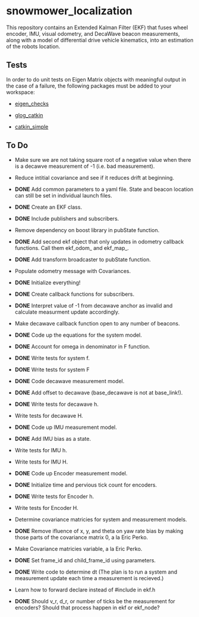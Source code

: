 # snowmower_localization
This repository contains an Extended Kalman Filter (EKF) that fuses wheel encoder, IMU, visual odometry, and DecaWave beacon measurements, along with a model of differential drive vehicle kinematics, into an estimation of the robots location.

## Tests
In order to do unit tests on Eigen Matrix objects with meaningful output in the case of a failure, the following packages must be added to your workspace:
* [eigen_checks](https://github.com/ethz-asl/eigen_checks)

* [glog_catkin](https://github.com/ethz-asl/glog_catkin)

* [catkin_simple](https://github.com/catkin/catkin_simple)

## To Do
* Make sure we are not taking square root of a negative value when there is a decawve measurement of -1 (i.e. bad measurement).

* Reduce intitial covariance and see if it reduces drift at beginning.

* **DONE** Add common parameters to a yaml file. State and beacon location can still be set in individual launch files.

* **DONE** Create an EKF class.

* **DONE** Include publishers and subscribers.

* Remove dependency on boost library in pubState function.

* **DONE** Add second ekf object that only updates in odometry callback functions. Call them ekf_odom_ and ekf_map_.

* **DONE** Add transform broadcaster to pubState function.

* Populate odometry message with Covariances.

* **DONE** Initialize everything!

* **DONE** Create callback functions for subscribers.

* **DONE** Interpret value of -1 from decawave anchor as invalid and calculate measurment update accordingly.

* Make decawave callback function open to any number of beacons.

* **DONE** Code up the equations for the system model.

* **DONE** Account for omega in denominator in F function.

* **DONE** Write tests for system f.

* **DONE** Write tests for system F

* **DONE** Code decawave measurement model.

* **DONE** Add offset to decawave (base_decawave is not at base_link!).

* **DONE** Write tests for decawave h.

* Write tests for decawave H.

* **DONE** Code up IMU measurement model.

* **DONE** Add IMU bias as a state.

* Write tests for IMU h.

* Write tests for IMU H.

* **DONE** Code up Encoder measurement model.

* **DONE** Initialize time and pervious tick count for encoders.

* **DONE** Write tests for Encoder h.

* Write tests for Encoder H.

* Determine covariance matricies for system and measurement models.

* **DONE** Remove ifluence of x, y, and theta on yaw rate bias by making those parts of the covariance matrix 0, a la Eric Perko.

* Make Covariance matricies variable, a la Eric Perko.

* **DONE** Set frame_id and child_frame_id using parameters.

* **DONE** Write code to determine dt (The plan is to run a system and measurement update each time a measurement is recieved.)

* Learn how to forward declare instead of #include in ekf.h

* **DONE** Should v_r, d_r, or number of ticks be the measurement for encoders? Should that process happen in ekf or ekf_node?
